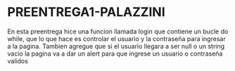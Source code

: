 # PREENTREGA1-PALAZZINI

En esta preentrega hice una funcion llamada login que contiene un bucle do while,
que lo que hace es controlar el usuario y la contraseña para ingresar a la pagina.
Tambien agregue que si el usuario llegara a ser null o un string vacio la pagina 
va a dar un alert para que ingrese un usuario o contraseña validos
